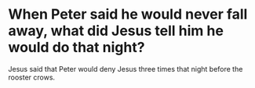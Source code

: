 # When Peter said he would never fall away, what did Jesus tell him he would do that night?

Jesus said that Peter would deny Jesus three times that night before the rooster crows.
